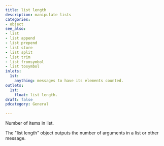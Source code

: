 ```yaml
---
title: list length
description: manipulate lists
categories:
- object
see_also:
- list
- list append
- list prepend
- list store
- list split
- list trim
- list fromsymbol
- list tosymbol
inlets:
  1st: 
    anything: messages to have its elements counted.
outlets:
  1st:
    float: list length.
draft: false
pdcategory: General

---
```

Number of items in list.

The "list length" object outputs the number of arguments in a list or other message.

